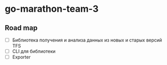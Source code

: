# go-marathon-team-3

## Road map

- [ ] Библиотека получения и анализа данных из новых и старых версий TFS
- [ ] CLI для библиотеки
- [ ] Exporter
